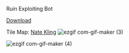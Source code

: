 Ruin Exploiting Bot

[Download](https://drive.google.com/drive/u/1/folders/1OHYwgrzXo2k8ms6lgSYTcn1jcWtcm-l4)

Tile Map: [Nate Kling](https://twitter.com/natekling)
![ezgif com-gif-maker (3)](https://user-images.githubusercontent.com/58619678/147753800-d712d9a2-c5a4-4a94-9ce1-5a67a7dfcaac.gif)

![ezgif com-gif-maker (4)](https://user-images.githubusercontent.com/58619678/147753904-d43117b3-ed81-4140-a77f-4877c7e86463.gif)


